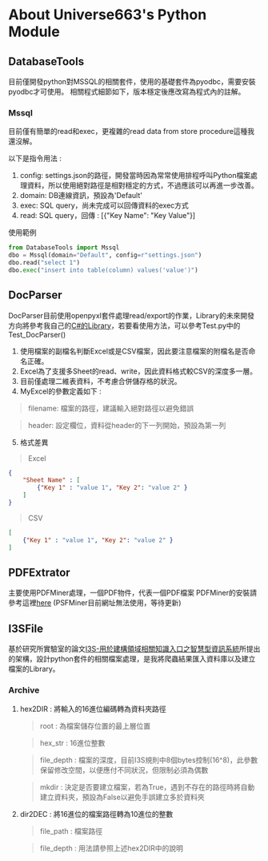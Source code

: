 # About Universe663's Python Module
## DatabaseTools
目前僅開發python對MSSQL的相關套件，使用的基礎套件為pyodbc，需要安裝pyodbc才可使用。
相關程式細節如下，版本穩定後應改寫為程式內的註解。
### Mssql
目前僅有簡單的read和exec，更複雜的read data from store procedure這種我還沒解。

以下是指令用法 : 
1. config: settings.json的路徑，開發當時因為常常使用排程呼叫Python檔案處理資料，所以使用絕對路徑是相對穩定的方式，不過應該可以再進一步改善。
2. domain: DB連線資訊，預設為'Default'
3. exec: SQL query，尚未完成可以回傳資料的exec方式
4. read: SQL query，回傳 : [{"Key Name": "Key Value"}]

使用範例

```python
from DatabaseTools import Mssql
dbo = Mssql(domain="Default", config=r"settings.json")
dbo.read("select 1")
dbo.exec("insert into table(column) values('value')")
```

## DocParser

DocParser目前使用openpyxl套件處理read/export的作業，Library的未來開發方向將參考我自己的[C#的Library](https://github.com/Alien663/Lib_C-)，若要看使用方法，可以參考Test.py中的Test_DocParser()

1. 使用檔案的副檔名判斷Excel或是CSV檔案，因此要注意檔案的附檔名是否命名正確。
2. Excel為了支援多Sheet的read、write，因此資料格式較CSV的深度多一層。
3. 目前僅處理二維表資料，不考慮合併儲存格的狀況。
4. MyExcel的參數定義如下 :

>filename: 檔案的路徑，建議輸入絕對路徑以避免錯誤

>header: 設定欄位，資料從header的下一列開始，預設為第一列

5. 格式差異

> Excel

```json
{
    "Sheet Name" : [
        {"Key 1" : "value 1", "Key 2": "value 2" }
    ]
}
```

> CSV

```json
[
    {"Key 1" : "value 1", "Key 2": "value 2" }
]
```

## PDFExtrator

主要使用PDFMiner處理，一個PDF物件，代表一個PDF檔案
PDFMiner的安裝請參考這裡[here](https://gitlab.wke.csie.ncnu.edu.tw/Alien663/pdfminerinstall)
(PSFMiner目前網址無法使用，等待更新)

## I3SFile

基於研究所實驗室的論文[I3S-用於建構領域相關知識入口之智慧型資訊系統](https://hdl.handle.net/11296/47g5e9)所提出的架構，設計python套件的相關檔案處理，是我將爬蟲結果匯入資料庫以及建立檔案的Library。

### Archive

1. hex2DIR : 將輸入的16進位編碼轉為資料夾路徑

    >root : 為檔案儲存位置的最上層位置

    >hex_str : 16進位整數

    >file_depth : 檔案的深度，目前I3S規則中8個bytes控制(16^8)，此參數保留修改空間，以便應付不同狀況，但限制必須為偶數

    >mkdir : 決定是否要建立檔案，若為True，遇到不存在的路徑時將自動建立資料夾，預設為False以避免手誤建立多於資料夾

2. dir2DEC : 將16進位的檔案路徑轉為10進位的整數

    >file_path : 檔案路徑

    >file_depth : 用法請參照上述hex2DIR中的說明